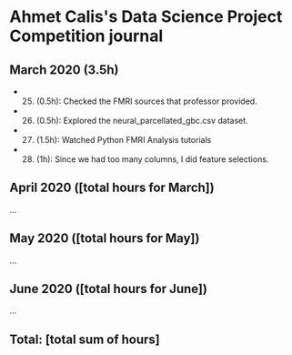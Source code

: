 # Ahmet Calis's Data Science Project Competition journal

## March 2020 (3.5h)

* 25. (0.5h): Checked the FMRI sources that professor provided.
* 26. (0.5h): Explored the neural_parcellated_gbc.csv dataset.
* 27. (1.5h): Watched Python FMRI Analysis tutorials
* 28. (1h): Since we had too many columns, I did feature selections.

## April 2020 ([total hours for March])

...

## May 2020 ([total hours for May])

...

## June 2020 ([total hours for June])

...

## Total: [total sum of hours]
